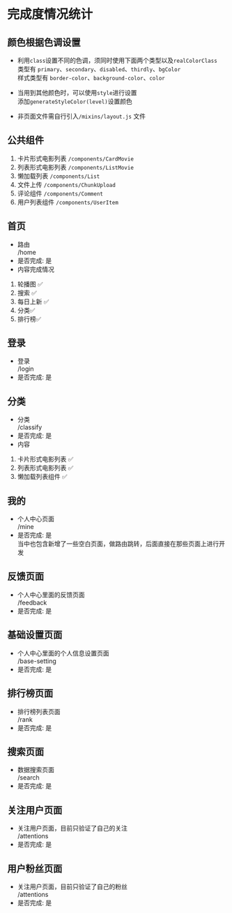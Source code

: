 
# 完成度情况统计  

## 颜色根据色调设置  
- 利用`class`设置不同的色调，须同时使用下面两个类型以及`realColorClass`  
类型有 `primary`、`secondary`、`disabled`、`thirdly`、`bgColor`  
样式类型有 `border-color`、`background-color`、`color`  

- 当用到其他颜色时，可以使用`style`进行设置  
添加`generateStyleColor(level)`设置颜色   

- 非页面文件需自行引入`/mixins/layout.js` 文件  

## 公共组件  

1. 卡片形式电影列表 `/components/CardMovie`  
2. 列表形式电影列表 `/components/ListMovie`  
3. 懒加载列表  `/components/List`  
4. 文件上传  `/components/ChunkUpload`  
5. 评论组件 `/components/Comment`  
6. 用户列表组件 `/components/UserItem`  

## 首页 
- 路由  
/home 
- 是否完成: 是  
- 内容完成情况
1. 轮播图 ✅    
2. 搜索 ✅   
3. 每日上新 ✅  
4. 分类✅  
5. 排行榜✅  

## 登录  
- 登录   
/login 
- 是否完成: 是  

## 分类  
- 分类  
/classify  
- 是否完成: 是  
- 内容  
1. 卡片形式电影列表  ✅
2. 列表形式电影列表  ✅
3. 懒加载列表组件  ✅  

## 我的  
- 个人中心页面  
/mine  
- 是否完成: 是  
当中也包含新增了一些空白页面，做路由跳转，后面直接在那些页面上进行开发  

## 反馈页面  
- 个人中心里面的反馈页面  
/feedback  
- 是否完成: 是  

## 基础设置页面  
- 个人中心里面的个人信息设置页面  
/base-setting  
- 是否完成: 是  

## 排行榜页面  
- 排行榜列表页面  
/rank  
- 是否完成: 是  

## 搜索页面  
- 数据搜索页面  
/search  
- 是否完成: 是  

## 关注用户页面  
- 关注用户页面，目前只验证了自己的关注  
/attentions  
- 是否完成: 是  

## 用户粉丝页面  
- 关注用户页面，目前只验证了自己的粉丝  
/attentions  
- 是否完成: 是   
